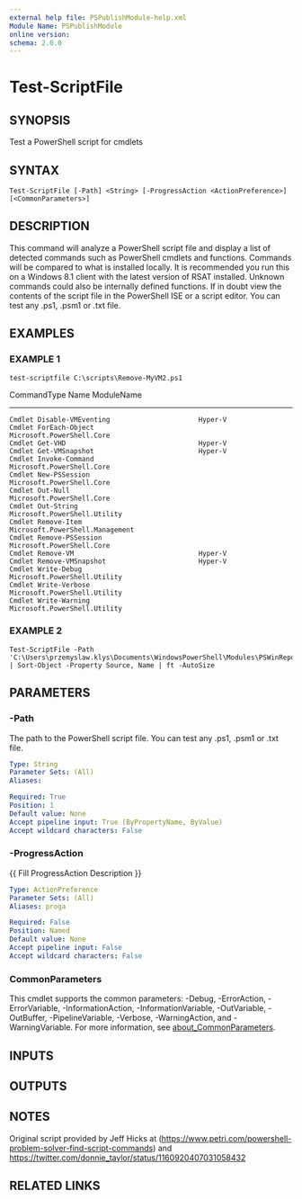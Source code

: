 ```yaml
---
external help file: PSPublishModule-help.xml
Module Name: PSPublishModule
online version:
schema: 2.0.0
---
```


# Test-ScriptFile

## SYNOPSIS
Test a PowerShell script for cmdlets

## SYNTAX

```
Test-ScriptFile [-Path] <String> [-ProgressAction <ActionPreference>] [<CommonParameters>]
```

## DESCRIPTION
This command will analyze a PowerShell script file and display a list of detected commands such as PowerShell cmdlets and functions.
Commands will be compared to what is installed locally.
It is recommended you run this on a Windows 8.1 client with the latest version of RSAT installed.
Unknown commands could also be internally defined functions.
If in doubt view the contents of the script file in the PowerShell ISE or a script editor.
You can test any .ps1, .psm1 or .txt file.

## EXAMPLES

### EXAMPLE 1
```
test-scriptfile C:\scripts\Remove-MyVM2.ps1
```

CommandType Name                                   ModuleName
----------- ----                                   ----------
    Cmdlet Disable-VMEventing                      Hyper-V
    Cmdlet ForEach-Object                          Microsoft.PowerShell.Core
    Cmdlet Get-VHD                                 Hyper-V
    Cmdlet Get-VMSnapshot                          Hyper-V
    Cmdlet Invoke-Command                          Microsoft.PowerShell.Core
    Cmdlet New-PSSession                           Microsoft.PowerShell.Core
    Cmdlet Out-Null                                Microsoft.PowerShell.Core
    Cmdlet Out-String                              Microsoft.PowerShell.Utility
    Cmdlet Remove-Item                             Microsoft.PowerShell.Management
    Cmdlet Remove-PSSession                        Microsoft.PowerShell.Core
    Cmdlet Remove-VM                               Hyper-V
    Cmdlet Remove-VMSnapshot                       Hyper-V
    Cmdlet Write-Debug                             Microsoft.PowerShell.Utility
    Cmdlet Write-Verbose                           Microsoft.PowerShell.Utility
    Cmdlet Write-Warning                           Microsoft.PowerShell.Utility

### EXAMPLE 2
```
Test-ScriptFile -Path 'C:\Users\przemyslaw.klys\Documents\WindowsPowerShell\Modules\PSWinReportingV2\PSWinReportingV2.psm1' | Sort-Object -Property Source, Name | ft -AutoSize
```

## PARAMETERS

### -Path
The path to the PowerShell script file.
You can test any .ps1, .psm1 or .txt file.

```yaml
Type: String
Parameter Sets: (All)
Aliases:

Required: True
Position: 1
Default value: None
Accept pipeline input: True (ByPropertyName, ByValue)
Accept wildcard characters: False
```

### -ProgressAction
{{ Fill ProgressAction Description }}

```yaml
Type: ActionPreference
Parameter Sets: (All)
Aliases: proga

Required: False
Position: Named
Default value: None
Accept pipeline input: False
Accept wildcard characters: False
```

### CommonParameters
This cmdlet supports the common parameters: -Debug, -ErrorAction, -ErrorVariable, -InformationAction, -InformationVariable, -OutVariable, -OutBuffer, -PipelineVariable, -Verbose, -WarningAction, and -WarningVariable. For more information, see [about_CommonParameters](http://go.microsoft.com/fwlink/?LinkID=113216).

## INPUTS

## OUTPUTS

## NOTES
Original script provided by Jeff Hicks at (https://www.petri.com/powershell-problem-solver-find-script-commands) and https://twitter.com/donnie_taylor/status/1160920407031058432

## RELATED LINKS

